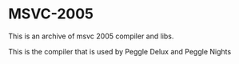# MSVC-2005
This is an archive of msvc 2005 compiler and libs.

This is the compiler that is used by Peggle Delux and Peggle Nights
